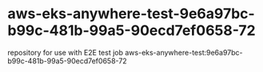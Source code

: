 # aws-eks-anywhere-test-9e6a97bc-b99c-481b-99a5-90ecd7ef0658-72
repository for use with E2E test job aws-eks-anywhere-test:9e6a97bc-b99c-481b-99a5-90ecd7ef0658-72
